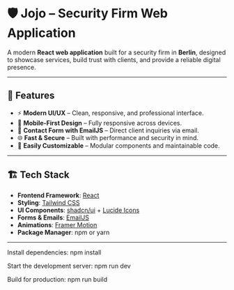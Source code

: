 # 🛡️ Jojo – Security Firm Web Application

A modern **React web application** built for a security firm in **Berlin**, designed to showcase services, build trust with clients, and provide a reliable digital presence.

---

## 🚀 Features

- ⚡ **Modern UI/UX** – Clean, responsive, and professional interface.
- 📱 **Mobile-First Design** – Fully responsive across devices.
- 📧 **Contact Form with EmailJS** – Direct client inquiries via email.
- 🌐 **Fast & Secure** – Built with performance and security in mind.
- 🔧 **Easily Customizable** – Modular components and maintainable code.

---

## 🏗️ Tech Stack

- **Frontend Framework**: [React](https://react.dev/)
- **Styling**: [Tailwind CSS](https://tailwindcss.com/)
- **UI Components**: [shadcn/ui](https://ui.shadcn.com/) + [Lucide Icons](https://lucide.dev/)
- **Forms & Emails**: [EmailJS](https://www.emailjs.com/)
- **Animations**: [Framer Motion](https://www.framer.com/motion/)
- **Package Manager**: npm or yarn

---

Install dependencies: npm install

Start the development server: npm run dev

Build for production: npm run build